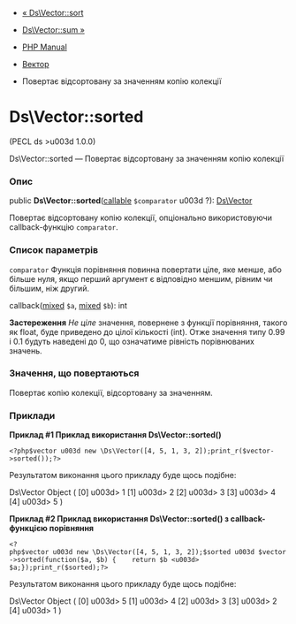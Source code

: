 - [« Ds\Vector::sort](ds-vector.sort.md)
- [Ds\Vector::sum »](ds-vector.sum.md)

- [PHP Manual](index.md)
- [Вектор](class.ds-vector.md)
- Повертає відсортовану за значенням копію колекції

# Ds\Vector::sorted

(PECL ds \>u003d 1.0.0)

Ds\Vector::sorted — Повертає відсортовану за значенням копію
колекції

### Опис

public **Ds\Vector::sorted**([callable](language.types.callable.md)
`$comparator` u003d ?): [Ds\Vector](class.ds-vector.md)

Повертає відсортовану копію колекції, опціонально використовуючи
callback-функцію `comparator`.

### Список параметрів

`comparator`
Функція порівняння повинна повертати ціле, яке менше, або
більше нуля, якщо перший аргумент є відповідно меншим,
рівним чи більшим, ніж другий.

callback([mixed](language.types.declarations.md#language.types.declarations.mixed)
`$a`,
[mixed](language.types.declarations.md#language.types.declarations.mixed)
`$b`): int

**Застереження**
*Не ціле* значення, повернене з функції порівняння, такого як
float, буде приведено до цілої кількості (int). Отже значення типу 0.99
і 0.1 будуть наведені до 0, що означатиме рівність порівнюваних
значень.

### Значення, що повертаються

Повертає копію колекції, відсортовану за значенням.

### Приклади

**Приклад #1 Приклад використання **Ds\Vector::sorted()****

` <?php$vector u003d new \Ds\Vector([4, 5, 1, 3, 2]);print_r($vector->sorted());?> `

Результатом виконання цього прикладу буде щось подібне:

Ds\Vector Object
(
[0] u003d> 1
[1] u003d> 2
[2] u003d> 3
[3] u003d> 4
[4] u003d> 5
)

**Приклад #2 Приклад використання **Ds\Vector::sorted()** з
callback-функцією порівняння**

` <?php$vector u003d new \Ds\Vector([4, 5, 1, 3, 2]);$sorted u003d $vector->sorted(function($a, $b) {    return $b <u003d> $a;});print_r($sorted);?> `

Результатом виконання цього прикладу буде щось подібне:

Ds\Vector Object
(
[0] u003d> 5
[1] u003d> 4
[2] u003d> 3
[3] u003d> 2
[4] u003d> 1
)
